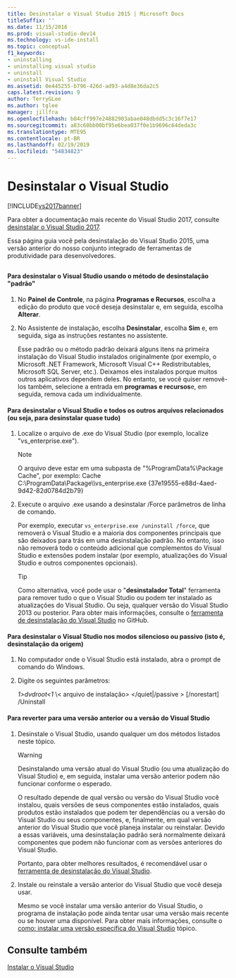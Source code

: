 ```yaml
---
title: Desinstalar o Visual Studio 2015 | Microsoft Docs
titleSuffix: ''
ms.date: 11/15/2016
ms.prod: visual-studio-dev14
ms.technology: vs-ide-install
ms.topic: conceptual
f1_keywords:
- uninstalling
- uninstalling visual studio
- uninstall
- uninstall Visual Studio
ms.assetid: 0e445255-b796-426d-ad93-a4d8e36da2c5
caps.latest.revision: 9
author: TerryGLee
ms.author: tglee
manager: jillfra
ms.openlocfilehash: b84cff997e24882903abae048dbdd5c3c16f7e17
ms.sourcegitcommit: a83c60bb00bf95e6bea037f0e1b9696c64deda3c
ms.translationtype: MTE95
ms.contentlocale: pt-BR
ms.lasthandoff: 02/19/2019
ms.locfileid: "54834823"
---
```

# <a name="uninstall-visual-studio"></a>Desinstalar o Visual Studio
[!INCLUDE[vs2017banner](../includes/vs2017banner.md)]

Para obter a documentação mais recente do Visual Studio 2017, consulte [desinstalar o Visual Studio 2017](https://docs.microsoft.com/visualstudio/install/uninstall-visual-studio).

Essa página guia você pela desinstalação do Visual Studio 2015, uma versão anterior do nosso conjunto integrado de ferramentas de produtividade para desenvolvedores.

##  <a name="uninstalling"></a>
#### <a name="to-uninstall-visual-studio-by-using-the-standard-uninstallation-method"></a>Para desinstalar o Visual Studio usando o método de desinstalação "padrão"

1. No **Painel de Controle**, na página **Programas e Recursos**, escolha a edição do produto que você deseja desinstalar e, em seguida, escolha **Alterar**.

2. No Assistente de instalação, escolha **Desinstalar**, escolha **Sim** e, em seguida, siga as instruções restantes no assistente.

   Esse padrão ou o método padrão deixará alguns itens na primeira instalação do Visual Studio instalados originalmente (por exemplo, o Microsoft .NET Framework, Microsoft Visual C++ Redistributables, Microsoft SQL Server, etc.).   Deixamos eles instalados porque muitos outros aplicativos dependem deles. No entanto, se você quiser removê-los também, selecione a entrada em **programas e recursos**e, em seguida, remova cada um individualmente.

#### <a name="to-uninstall-visual-studio-and-all-other-related-files-that-is-to-uninstall-almost-everything"></a>Para desinstalar o Visual Studio e todos os outros arquivos relacionados (ou seja, para desinstalar quase tudo)

1.  Localize o arquivo de .exe do Visual Studio (por exemplo, localize "vs_enterprise.exe").

    > [!NOTE]
    >  O arquivo deve estar em uma subpasta de "%ProgramData%\Package Cache", por exemplo: Cache C:\ProgramData\Package\\\vs_enterprise.exe {37e19555-e88d-4aed-9d42-82d0784d2b79}

2.  Execute o arquivo .exe usando a desinstalar /Force parâmetros de linha de comando.

     Por exemplo, executar ```vs_enterprise.exe /uninstall /force```, que removerá o Visual Studio e a maioria dos componentes principais que são deixados para trás em uma desinstalação padrão. No entanto, isso não removerá todo o conteúdo adicional que complementos do Visual Studio e extensões podem instalar (por exemplo, atualizações do Visual Studio e outros componentes opcionais).

    > [!TIP]
    > Como alternativa, você pode usar o "**desinstalador Total**" ferramenta para remover tudo o que o Visual Studio ou podem ter instalado as atualizações do Visual Studio. Ou seja, qualquer versão do Visual Studio 2013 ou posterior. Para obter mais informações, consulte o [ferramenta de desinstalação do Visual Studio](https://github.com/Microsoft/VisualStudioUninstaller/releases) no GitHub.

#### <a name="to-uninstall-visual-studio-in-silent-or-passive-modes-that-is-to-uninstall-from-source"></a>Para desinstalar o Visual Studio nos modos silencioso ou passivo (isto é, desinstalação da origem)

1.  No computador onde o Visual Studio está instalado, abra o prompt de comando do Windows.

2.  Digite os seguintes parâmetros:

     *1&gt;dvdroot&lt;1* \\< arquivo de instalação\> \</quiet&#124;/passive > [/norestart] /Uninstall

#### <a name="to-roll-back-to-a-previous-version-or-release-of--visual-studio"></a>Para reverter para uma versão anterior ou a versão do Visual Studio

1. Desinstale o Visual Studio, usando qualquer um dos métodos listados neste tópico.

   > [!WARNING]
   >  Desinstalando uma versão atual do Visual Studio (ou uma atualização do Visual Studio) e, em seguida, instalar uma versão anterior podem não funcionar conforme o esperado.
   >
   >  O resultado depende de qual versão ou versão do Visual Studio você instalou, quais versões de seus componentes estão instalados, quais produtos estão instalados que podem ter dependências ou a versão do Visual Studio ou seus componentes, e, finalmente, em qual versão anterior do Visual Studio que você planeja instalar ou reinstalar.  Devido a essas variáveis, uma desinstalação padrão será normalmente deixará componentes que podem não funcionar com as versões anteriores do Visual Studio.
   >
   >  Portanto, para obter melhores resultados, é recomendável usar o [ferramenta de desinstalação do Visual Studio](https://github.com/Microsoft/VisualStudioUninstaller/releases).

2. Instale ou reinstale a versão anterior do Visual Studio que você deseja usar.

   Mesmo se você instalar uma versão anterior do Visual Studio, o programa de instalação pode ainda tentar usar uma versão mais recente ou se houver uma disponível. Para obter mais informações, consulte o [como: instalar uma versão específica do Visual Studio](../install/how-to-install-a-specific-release-of-visual-studio.md) tópico.

## <a name="see-also"></a>Consulte também
 [Instalar o Visual Studio](https://msdn.microsoft.com/library/e2h7fzkw.aspx)